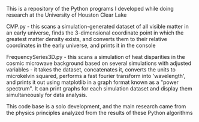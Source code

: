 This is a repository of the Python programs I developed while doing research at the University of Houston Clear Lake

CMP.py - this scans a simulation-generated dataset of all visible matter in an early universe, finds the 3-dimensional coordinate point in which the greatest matter density exists, and converts them to their relative coordinates
in the early universe, and prints it in the console


FrequencySeries3D.py - this scans a simulation of heat disparities in the cosmic microwave background based on several simulations with adjusted variables - it takes the dataset, concatenates it, converts the units to 
microkelvin squared, performs a fast fourier transform into 'wavelength', and prints it out using matplotlib in a graph format known as a "power spectrum". It can print graphs for each simulation dataset and display them
simultaneously for data analysis.

This code base is a solo development, and the main research came from the physics principles analyzed from the results of these Python algorithms
